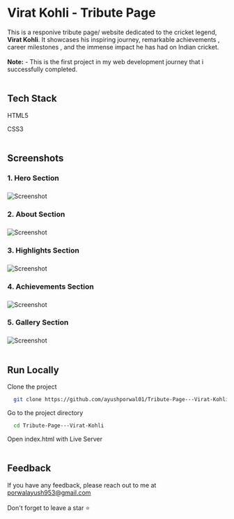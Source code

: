 # Virat Kohli - Tribute Page

This is a responive tribute page/ website dedicated to the cricket legend, **Virat Kohli**. It showcases his inspiring journey, remarkable achievements , career milestones , and the immense impact he has had on Indian cricket.
<br>
<br>
**Note:** - This is the first project in my web development journey that i successfully completed.
<br>
<br>

## Tech Stack

HTML5

CSS3
<br>
<br>

## Screenshots

### 1. Hero Section<h3>
  
![Screenshot](https://i.imgur.com/yCEyvrr.png)

### 2. About Section<h3>
  
![Screenshot](https://i.imgur.com/OWX0VoQ.png)

### 3. Highlights Section<h3>
  
![Screenshot](https://i.imgur.com/I7svbhb.png)

### 4. Achievements Section<h3>
  
![Screenshot](http://i.imgur.com/qVHdFyZ.png)

### 5. Gallery Section<h3>
  
![Screenshot](https://i.imgur.com/YiG6P3F.png)
<br>
<br>

## Run Locally

Clone the project

```bash
  git clone https://github.com/ayushporwal01/Tribute-Page---Virat-Kohli.git
```

Go to the project directory

```bash
  cd Tribute-Page---Virat-Kohli
```

Open index.html with Live Server
<br>
<br>

## Feedback

If you have any feedback, please reach out to me at porwalayush953@gmail.com
<br>
<br>
Don't forget to leave a star ⭐️



